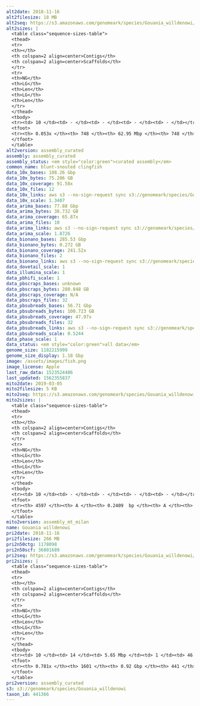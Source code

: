```yaml
---
alt2date: 2018-11-16
alt2filesize: 18 MB
alt2seq: https://s3.amazonaws.com/genomeark/species/Gouania_willdenowi/fGouWil2/assembly_curated/fGouWil2.alt.cur.20181116.fasta.gz
alt2sizes: |
  <table class="sequence-sizes-table">
  <thead>
  <tr>
  <th></th>
  <th colspan=2 align=center>Contigs</th>
  <th colspan=2 align=center>Scaffolds</th>
  </tr>
  <tr>
  <th>NG</th>
  <th>LG</th>
  <th>Len</th>
  <th>LG</th>
  <th>Len</th>
  </tr>
  </thead>
  <tbody>
  <tr><td> 10 </td><td> - </td><td> - </td><td> - </td><td> - </td></tr>  <tr><td> 20 </td><td> - </td><td> - </td><td> - </td><td> - </td></tr>  <tr><td> 30 </td><td> - </td><td> - </td><td> - </td><td> - </td></tr>  <tr><td> 40 </td><td> - </td><td> - </td><td> - </td><td> - </td></tr>  <tr style="background-color:#cccccc;"><td> 50 </td><td> - </td><td> - </td><td> - </td><td> - </td></tr>  <tr><td> 60 </td><td> - </td><td> - </td><td> - </td><td> - </td></tr>  <tr><td> 70 </td><td> - </td><td> - </td><td> - </td><td> - </td></tr>  <tr><td> 80 </td><td> - </td><td> - </td><td> - </td><td> - </td></tr>  <tr><td> 90 </td><td> - </td><td> - </td><td> - </td><td> - </td></tr>  <tr><td> 100 </td><td> - </td><td> - </td><td> - </td><td> - </td></tr>  </tbody>
  <tfoot>
  <tr><th> 0.053x </th><th> 748 </th><th> 62.95 Mbp </th><th> 748 </th><th> 62.95 Mbp </th></tr>
  </tfoot>
  </table>
alt2version: assembly_curated
assembly: assembly_curated
assembly_status: <em style="color:green">curated assembly</em>
common_name: blunt-snouted clingfish
data_10x_bases: 108.26 Gbp
data_10x_bytes: 75.206 GB
data_10x_coverage: 91.58x
data_10x_files: 12
data_10x_links: aws s3 --no-sign-request sync s3://genomeark/species/Gouania_willdenowi/fGouWil2/genomic_data/10x/ .<br>
data_10x_scale: 1.3407
data_arima_bases: 77.88 Gbp
data_arima_bytes: 38.732 GB
data_arima_coverage: 65.87x
data_arima_files: 10
data_arima_links: aws s3 --no-sign-request sync s3://genomeark/species/Gouania_willdenowi/fGouWil2/genomic_data/arima/ .<br>
data_arima_scale: 1.8726
data_bionano_bases: 285.53 Gbp
data_bionano_bytes: 0.272 GB
data_bionano_coverage: 241.52x
data_bionano_files: 2
data_bionano_links: aws s3 --no-sign-request sync s3://genomeark/species/Gouania_willdenowi/fGouWil2/genomic_data/bionano/ .<br>
data_dovetail_scale: 1
data_illumina_scale: 1
data_pbhifi_scale: 1
data_pbscraps_bases: unknown
data_pbscraps_bytes: 280.848 GB
data_pbscraps_coverage: N/A
data_pbscraps_files: 32
data_pbsubreads_bases: 56.71 Gbp
data_pbsubreads_bytes: 100.723 GB
data_pbsubreads_coverage: 47.97x
data_pbsubreads_files: 32
data_pbsubreads_links: aws s3 --no-sign-request sync s3://genomeark/species/Gouania_willdenowi/fGouWil2/genomic_data/pacbio/ . --exclude "*scraps.bam* --exclude "*ccs.bam*"<br>
data_pbsubreads_scale: 0.5244
data_phase_scale: 1
data_status: <em style="color:green">all data</em>
genome_size: 1182215999
genome_size_display: 1.18 Gbp
image: /assets/images/fish.png
image_license: Apple
last_raw_data: 1523524486
last_updated: 1562355837
mito2date: 2019-03-05
mito2filesize: 5 KB
mito2seq: https://s3.amazonaws.com/genomeark/species/Gouania_willdenowi/fGouWil2/assembly_mt_milan/fGouWil2.MT.20190305.fasta.gz
mito2sizes: |
  <table class="sequence-sizes-table">
  <thead>
  <tr>
  <th></th>
  <th colspan=2 align=center>Contigs</th>
  <th colspan=2 align=center>Scaffolds</th>
  </tr>
  <tr>
  <th>NG</th>
  <th>LG</th>
  <th>Len</th>
  <th>LG</th>
  <th>Len</th>
  </tr>
  </thead>
  <tbody>
  <tr><td> 10 </td><td> - </td><td> - </td><td> - </td><td> - </td></tr>  <tr><td> 20 </td><td> - </td><td> - </td><td> - </td><td> - </td></tr>  <tr><td> 30 </td><td> - </td><td> - </td><td> - </td><td> - </td></tr>  <tr><td> 40 </td><td> - </td><td> - </td><td> - </td><td> - </td></tr>  <tr style="background-color:#cccccc;"><td> 50 </td><td> - </td><td style="background-color:#ff8888;"> - </td><td> - </td><td style="background-color:#ff8888;"> - </td></tr>  <tr><td> 60 </td><td> - </td><td> - </td><td> - </td><td> - </td></tr>  <tr><td> 70 </td><td> - </td><td> - </td><td> - </td><td> - </td></tr>  <tr><td> 80 </td><td> - </td><td> - </td><td> - </td><td> - </td></tr>  <tr><td> 90 </td><td> - </td><td> - </td><td> - </td><td> - </td></tr>  <tr><td> 100 </td><td> - </td><td> - </td><td> - </td><td> - </td></tr>  </tbody>
  <tfoot>
  <tr><th> 4597 </th><th> A </th><th> 0.2409  bp </th><th> A </th><th> 0.2409  bp </th></tr>
  </tfoot>
  </table>
mito2version: assembly_mt_milan
name: Gouania willdenowi
pri2date: 2018-11-16
pri2filesize: 266 MB
pri2n50ctg: 1178098
pri2n50scf: 36801689
pri2seq: https://s3.amazonaws.com/genomeark/species/Gouania_willdenowi/fGouWil2/assembly_curated/fGouWil2.pri.cur.20181116.fasta.gz
pri2sizes: |
  <table class="sequence-sizes-table">
  <thead>
  <tr>
  <th></th>
  <th colspan=2 align=center>Contigs</th>
  <th colspan=2 align=center>Scaffolds</th>
  </tr>
  <tr>
  <th>NG</th>
  <th>LG</th>
  <th>Len</th>
  <th>LG</th>
  <th>Len</th>
  </tr>
  </thead>
  <tbody>
  <tr><td> 10 </td><td> 14 </td><td> 5.65 Mbp </td><td> 1 </td><td> 46.06 Mbp </td></tr>  <tr><td> 20 </td><td> 41 </td><td> 3.46 Mbp </td><td> 4 </td><td> 43.80 Mbp </td></tr>  <tr><td> 30 </td><td> 81 </td><td> 2.53 Mbp </td><td> 7 </td><td> 42.80 Mbp </td></tr>  <tr><td> 40 </td><td> 137 </td><td> 1.79 Mbp </td><td> 10 </td><td> 38.98 Mbp </td></tr>  <tr style="background-color:#cccccc;"><td> 50 </td><td> 218 </td><td style="background-color:#88ff88;"> 1.18 Mbp </td><td> 13 </td><td style="background-color:#88ff88;"> 36.80 Mbp </td></tr>  <tr><td> 60 </td><td> 341 </td><td> 0.79 Mbp </td><td> 16 </td><td> 33.48 Mbp </td></tr>  <tr><td> 70 </td><td> 566 </td><td> 0.32 Mbp </td><td> 20 </td><td> 26.98 Mbp </td></tr>  <tr><td> 80 </td><td> - </td><td> - </td><td> - </td><td> - </td></tr>  <tr><td> 90 </td><td> - </td><td> - </td><td> - </td><td> - </td></tr>  <tr><td> 100 </td><td> - </td><td> - </td><td> - </td><td> - </td></tr>  </tbody>
  <tfoot>
  <tr><th> 0.781x </th><th> 1601 </th><th> 0.92 Gbp </th><th> 441 </th><th> 0.94 Gbp </th></tr>
  </tfoot>
  </table>
pri2version: assembly_curated
s3: s3://genomeark/species/Gouania_willdenowi
taxon_id: 441366
---
```

